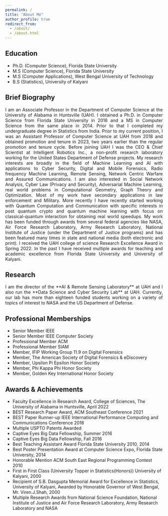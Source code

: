 ```yaml
---
permalink: /
title: "About Me"
author_profile: true
redirect_from: 
  - /about/
  - /about.html
---
```


## Education
* Ph.D. (Computer Science), Florida State University
* M.S (Computer Science), Florida State University
* M.S (Computer Applications), West Bengal University of Technology
* B.S (Statistics), University of Kalyani

## Brief Biography
<div style="text-align: justify;">
I am an Associate Professor in the Department of Computer Science at the University of Alabama in Huntsville (UAH). I 
obtained a Ph.D. in Computer Science from Florida State University in 2016 and a MS in Computer Science from the same 
place in 2014. Prior to that I completed my undergraduate degree in Statistics from India. Prior to my current position, 
I was an Assistant Professor of Computer Science at UAH from 2018 and obtained promotion and tenure in 2023, two years 
earlier than the regular promotion and tenure cycle. Before joining UAH I was the CEO & Chief Scientist at Intelligent 
Robotics Inc., a non-profit research laboratory working for the United States Department of Defense projects. My 
research interests are broadly in the field of Machine Learning and AI with applications to Cyber Security, Digital and 
Mobile Forensics, Radio frequency Machine Learning, Remote Sensing, Network Centric Warfare and Assured Communications. 
I am also interested in Social Network Analysis, Cyber Law (Privacy and Security), Adversarial Machine Learning, real 
world problems in Computational Geometry, Graph Theory and Optimization. Most of my work have secondary applications in 
law enforcement and Military. More recently I have recently started working with Quantum Computation and Communication 
with specific interests in post quantum crypto and quantum machine learning with focus on classical-quantum interaction 
for obtaining real world speedups. My work has been funded through awards from several federal agencies like NASA, Air 
Force Research Laboratory, Army Research Laboratory, National Institute of Justice (under the Department of Justice 
programs) and has been featured many times in state and national media (both electronic and print). I received the UAH 
college of science Research Excellence Award in Spring 2022. In the past I have received multiple awards for teaching 
and academic excellence from Florida State University and University of Kalyani.
</div>

## Research
<div style="text-align: justify;">
I am the director of the **AI & Remote Sensing Laboratory** at UAH and I also run the **Data Science and Cyber Security 
Lab** at UAH. Currently, our lab has more than eighteen funded students working on a variety of topics of interest to 
NASA and the US Department of Defense.
</div>

## Professional Memberships

* Senior Member IEEE
* Senior Member IEEE Computer Society
* Professional Member ACM
* Professional Member SIAM
* Member, IFIP Working Group 11.9 on Digital Forensics
* Member, The American Society of Digital Forensics & eDiscovery
* Member, Upsilon Pi Epsilon Honor Society
* Member, Phi Kappa Phi Honor Society
* Member, Golden Key International Honor Society

## Awards & Achievements

* Faculty Excellence in Research Award, College of Sciences, The University of Alabama in Huntsville, April 2022
* BEST Research Paper Award, ACM Southeast Conference 2021
* BEST Paper Runner-up IEEE International Performance Computing and Communications Conference 2018
* Multiple USPTO Patents Awarded 
* Captive Eyes Big Data Fellowship, Summer 2016
* Captive Eyes Big Data Fellowship, Fall 2016
* Best Teaching Assistant Award Florida State University 2010, 2014
* Best Poster Presentation Award at Computer Science Expo, Florida State University, 2014
* Honorable Mention ACM South East Regional Programming Contest 2010
* First in First Class (University Topper in Statistics(Honors)) University of Kalyani, 2000
* Recipient of S.B. Dasgupta Memorial Award for Excellence in Statistics, University of Kalyani, Awarded by Honorable Governor of West Bengal,  Mr. Viren.J.Shah, 2000
* Multiple Research Awards from National Science Foundation, National Institute of Justice and Air Force Research Laboratory, Army Research Laboratory and NASA